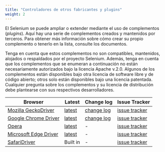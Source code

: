 ```yaml
---
title: "Controladores de otros fabricantes y plugins"
weight: 2
---
```



El Selenium se puede ampliar o extender mediante el uso de complementos (_plugins_). Aquí hay una serie de complementos creados y mantenidos por terceros. Para obtener más información sobre cómo crear su propio complemento o tenerlo en la lista, consulte los documentos.

Tenga en cuenta que estos complementos no son compatibles, mantenidos, alojados o respaldados por el proyecto Selenium. Además, tenga en cuenta que los complementos que se enumeran a continuación no están necesariamente autorizados bajo la licencia Apache v.2.0. Algunos de los complementos están disponibles bajo otra licencia de software libre y de código abierto; otros solo están disponibles bajo una licencia patentada. Cualquier pregunta sobre los complementos y su licencia de distribución debe plantearse con sus respectivos desarrolladores.

|Browser|Latest|Change log|Issue Tracker|
|--- |--- |--- |--- |
|[Mozilla GeckoDriver](https://github.com/mozilla/geckodriver/)|[latest](https://github.com/mozilla/geckodriver/releases)|[change log](https://github.com/mozilla/geckodriver/blob/release/CHANGES.md)|[issue tracker](https://github.com/mozilla/geckodriver/issues)|
|[Google Chrome Driver](https://sites.google.com/a/chromium.org/chromedriver/)|[latest](https://sites.google.com/a/chromium.org/chromedriver/downloads)|[change log](https://sites.google.com/a/chromium.org/chromedriver/downloads)|[issue tracker](https://bugs.chromium.org/p/chromedriver/issues/list)|
|[Opera](http://choice.opera.com/developer/tools/operadriver/)|[latest](https://github.com/operasoftware/operachromiumdriver/releases)|-|[issue tracker](https://github.com/operasoftware/operachromiumdriver/issues)|
|[Microsoft Edge Driver](https://developer.microsoft.com/en-us/microsoft-edge/tools/webdriver/)|[latest](https://developer.microsoft.com/en-us/microsoft-edge/tools/webdriver/#downloads)|-|[issue tracker](https://developer.microsoft.com/en-us/microsoft-edge/platform/issues/)|
|[SafariDriver](https://webkit.org/blog/6900/webdriver-support-in-safari-10/)|Built in|-|[issue tracker](https://bugreport.apple.com/)|
